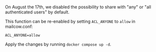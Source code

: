 On August the 17th, we disabled the possibility to share with "any" or "all authenticated users" by default.

This function can be re-enabled by setting `ACL_ANYONE` to `allow` in mailcow.conf:

```
ACL_ANYONE=allow
```

Apply the changes by running `docker compose up -d`.